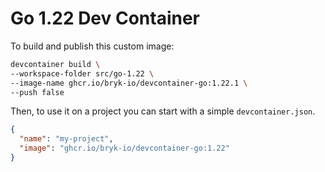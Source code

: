 # Go 1.22 Dev Container

To build and publish this custom image:

```bash
devcontainer build \
--workspace-folder src/go-1.22 \
--image-name ghcr.io/bryk-io/devcontainer-go:1.22.1 \
--push false
```

Then, to use it on a project you can start with a simple `devcontainer.json`.

```json
{
  "name": "my-project",
  "image": "ghcr.io/bryk-io/devcontainer-go:1.22"
}
```
